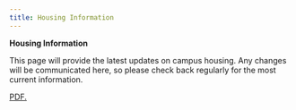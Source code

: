 ```yaml
---
title: Housing Information
---
```


**Housing Information**

This page will provide the latest updates on campus housing. Any changes will be communicated here, so please check back regularly for the most current information.

<a href="https://github.com/MIDL-Conference/midl-website-2025/tree/master/static/images/Housing.pdf" target="_blank">PDF.</a>

